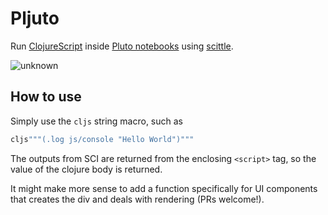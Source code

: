 # Pljuto

Run [ClojureScript](https://clojurescript.org/) inside [Pluto
notebooks](https://github.com/fonsp/Pluto.jl) using
[scittle](https://github.com/borkdude/scittle).

![unknown](https://user-images.githubusercontent.com/6305359/134080886-89e7cb8d-0cdb-4706-be36-01f59781f3d8.png)

## How to use

Simply use the `cljs` string macro, such as

```julia
cljs"""(.log js/console "Hello World")"""
```

The outputs from SCI are returned from the enclosing `<script>` tag, so the
value of the clojure body is returned.

It might make more sense to add a function specifically for UI components that
creates the div and deals with rendering (PRs welcome!).
